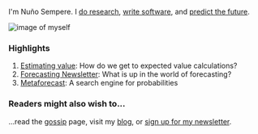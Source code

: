 I'm Nu&#xF1;o Sempere. I [do research](https://quantifieduncertainty.org/), [write software](https://github.com/NunoSempere/), and [predict the future](https://samotsvety.org/).

<img src="https://i.imgur.com/rvwA0Wr.jpg" alt="image of myself" class="img-frontpage-center"> 

### Highlights

1. [Estimating value](https://forum.effectivealtruism.org/s/AbrRsXM2PrCrPShuZ): How do we get to expected value calculations?
2. [Forecasting Newsletter](https://forecasting.substack.com/): What is up in the world of forecasting?
3. [Metaforecast](https://metaforecast.org/): A search engine for probabilities

### Readers might also wish to...

...read the [gossip](/gossip) page, visit my [blog](/blog), or [sign up for my newsletter](/.subscribe).
